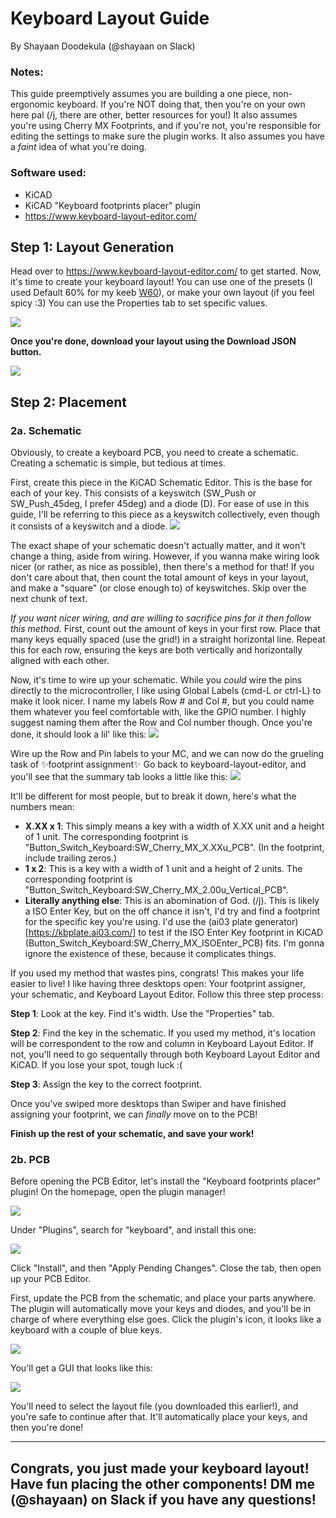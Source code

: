 # Keyboard Layout Guide
By Shayaan Doodekula (@shayaan on Slack)

### Notes:
This guide preemptively assumes you are building a one piece, non-ergonomic keyboard. 
If you're NOT doing that, then you're on your own here pal (/j, there are other, better resources for you!)
It also assumes you're using Cherry MX Footprints, and if you're not, you're responsible for editing the settings to make sure the plugin works. 
It also assumes you have a *faint* idea of what you're doing. 

### Software used:
- KiCAD
- KiCAD "Keyboard footprints placer" plugin
- https://www.keyboard-layout-editor.com/


## Step 1: Layout Generation
Head over to https://www.keyboard-layout-editor.com/ to get started. 
Now, it's time to create your keyboard layout! 
You can use one of the presets (I used Default 60% for my keeb [W60](https://github.com/boykisserchan/W60)), or make your own layout (if you feel spicy :3)
You can use the Properties tab to set specific values.

![](https://hc-cdn.hel1.your-objectstorage.com/s/v3/76ad556990e25cc334ac62d708ce6b4b21895f31_screenshot_2025-07-09_at_10.08.28___pm.png)

**Once you're done, download your layout using the Download JSON button.**

![](https://hc-cdn.hel1.your-objectstorage.com/s/v3/58069f74e52842e95fdc32e0dc1d2daad8f3412d_screenshot_2025-07-09_at_10.14.20___pm.png)

## Step 2: Placement

### 2a. Schematic

Obviously, to create a keyboard PCB, you need to create a schematic. Creating a schematic is simple, but tedious at times.

First, create this piece in the KiCAD Schematic Editor. 
This is the base for each of your key. 
This consists of a keyswitch (SW_Push or SW_Push_45deg, I prefer 45deg) and a diode (D).
For ease of use in this guide, I'll be referring to this piece as a keyswitch collectively, even though it consists of a keyswitch and a diode.
![](https://hc-cdn.hel1.your-objectstorage.com/s/v3/f9a47cc64666606e3f6231f0a3c6c17f0f008151_screenshot_2025-07-09_at_10.20.16___pm.png)

The exact shape of your schematic doesn't actually matter, and it won't change a thing, aside from wiring.
However, if you wanna make wiring look nicer (or rather, as nice as possible), then there's a method for that! 
If you don't care about that, then count the total amount of keys in your layout, and make a "square" (or close enough to) of keyswitches. 
Skip over the next chunk of text.

*If you want nicer wiring, and are willing to sacrifice pins for it then follow this method.*
First, count out the amount of keys in your first row. Place that many keys equally spaced (use the grid!) in a straight horizontal line. 
Repeat this for each row, ensuring the keys are both vertically and horizontally aligned with each other. 

Now, it's time to wire up your schematic. 
While you *could* wire the pins directly to the microcontroller, I like using Global Labels (cmd-L or ctrl-L) to make it look nicer. 
I name my labels Row # and Col #, but you could name them whatever you feel comfortable with, like the GPIO number. 
I highly suggest naming them after the Row and Col number though.
Once you're done, it should look a lil' like this:
![](https://hc-cdn.hel1.your-objectstorage.com/s/v3/f514669531bf8a29f6cb90ca801d0d7231ffda06_screenshot_2025-07-09_at_10.43.26___pm.png)

Wire up the Row and Pin labels to your MC, and we can now do the grueling task of ✨footprint assignment✨
Go back to keyboard-layout-editor, and you'll see that the summary tab looks a little like this:
![](https://hc-cdn.hel1.your-objectstorage.com/s/v3/4f3b12d1a8568502aaa40be800d3fdd4b1b7beb6_screenshot_2025-07-09_at_10.49.41___pm.png)

It'll be different for most people, but to break it down, here's what the numbers mean:

- **X.XX x 1**: This simply means a key with a width of X.XX unit and a height of 1 unit. The corresponding footprint is "Button_Switch_Keyboard:SW_Cherry_MX_X.XXu_PCB". (In the footprint, include trailing zeros.)
- **1 x 2**: This is a key with a width of 1 unit and a height of 2 units. The corresponding footprint is "Button_Switch_Keyboard:SW_Cherry_MX_2.00u_Vertical_PCB".
- **Literally anything else**: This is an abomination of God. (/j). This is likely a ISO Enter Key, but on the off chance it isn't, I'd try and find a footprint for the specific key you're using. I'd use the (ai03 plate generator)[https://kbplate.ai03.com/] to test if the ISO Enter Key footprint in KiCAD (Button_Switch_Keyboard:SW_Cherry_MX_ISOEnter_PCB) fits. I'm gonna ignore the existence of these, because it complicates things.

If you used my method that wastes pins, congrats! 
This makes your life easier to live!
I like having three desktops open: Your footprint assigner, your schematic, and Keyboard Layout Editor. 
Follow this three step process:

**Step 1**: Look at the key. Find it's width. Use the "Properties" tab.

**Step 2**: Find the key in the schematic. If you used my method, it's location will be correspondent to the row and column in Keyboard Layout Editor. If not, you'll need to go sequentally through both Keyboard Layout Editor and KiCAD. If you lose your spot, tough luck :( 

**Step 3**: Assign the key to the correct footprint. 

Once you've swiped more desktops than Swiper and have finished assigning your footprint, we can *finally* move on to the PCB!

**Finish up the rest of your schematic, and save your work!**

### 2b. PCB

Before opening the PCB Editor, let's install the "Keyboard footprints placer" plugin!
On the homepage, open the plugin manager!

![](https://hc-cdn.hel1.your-objectstorage.com/s/v3/49ab78faf670c3e8dca566188f867d1b7d9a8c8c_screenshot_2025-07-09_at_10.12.33___pm.png)

Under "Plugins", search for "keyboard", and install this one:

![](https://hc-cdn.hel1.your-objectstorage.com/s/v3/13d778f66f060a29ee9793d50d7a867fc6f54c12_screenshot_2025-07-09_at_11.33.19___pm.png)

Click "Install", and then "Apply Pending Changes". Close the tab, then open up your PCB Editor.

First, update the PCB from the schematic, and place your parts anywhere. The plugin will automatically move your keys and diodes, and you'll be in charge of where everything else goes.
Click the plugin's icon, it looks like a keyboard with a couple of blue keys.

![](https://hc-cdn.hel1.your-objectstorage.com/s/v3/b46e7e3b0bb65fd3d57b8b94442ba95eb1e1d4ae_screenshot_2025-07-09_at_11.35.45___pm.png)

You'll get a GUI that looks like this:

![](https://hc-cdn.hel1.your-objectstorage.com/s/v3/ebb72dfd348dace9e3ec79deb9143a3532bccf51_screenshot_2025-07-09_at_11.47.11___pm.png)

You'll need to select the layout file (you downloaded this earlier!), and you're safe to continue after that. It'll automatically place your keys, and then you're done!

---
## Congrats, you just made your keyboard layout! Have fun placing the other components! DM me (@shayaan) on Slack if you have any questions!

